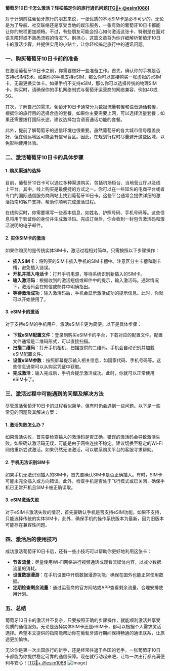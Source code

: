 **葡萄牙10日卡怎么激活？轻松搞定你的旅行通讯问题[[TG💪+ @esim1088](https://t.me/s/esim1088)]**

对于计划前往葡萄牙旅行的朋友来说，一张优质的本地SIM卡是必不可少的。无论是为了导航、社交联络还是享受当地的娱乐服务，一张有效的葡萄牙10日卡都能让你的旅程更加顺畅。不过，有些朋友可能会担心如何激活这张卡，特别是在面对语言障碍或不熟悉流程的情况下。别担心，这篇文章将为你详细解析葡萄牙10日卡的激活步骤，并提供实用的小贴士，让你轻松搞定旅行中的通讯问题。

### 一、购买葡萄牙10日卡前的准备

在激活葡萄牙10日卡之前，你需要做好一些准备工作。首先，确认你的手机是否支持eSIM技术。如果你的手机支持eSIM，那么你可以直接购买一张虚拟的eSIM卡，无需更换实体卡。如果手机不支持eSIM，那么你可以选择传统的物理SIM卡。购买时，请确保你的手机网络制式与葡萄牙运营商的网络兼容，例如4G或5G。

其次，了解自己的需求。葡萄牙10日卡通常分为数据流量套餐和语音通话套餐，根据你的旅行目的选择合适的套餐。如果你主要需要上网，可以选择流量套餐；如果还需要拨打国际长途，建议选择包含语音通话功能的套餐。

此外，提前了解葡萄牙的通信环境也很重要。虽然葡萄牙的各大城市信号覆盖良好，但在偏远地区可能会有信号盲区。因此，在规划行程时尽量避开这些区域，以免影响使用体验。

### 二、激活葡萄牙10日卡的具体步骤

#### 1. 购买渠道的选择

目前，葡萄牙10日卡可以通过多种渠道购买，包括机场柜台、当地营业厅以及线上平台。其中，线上购买是最便捷的方式之一。你可以在一些知名的电商平台或者专门的国际通信服务商网站上找到葡萄牙10日卡。这些平台通常会提供详细的激活指南和客户支持，帮助你顺利完成激活过程。

在线购买时，你需要填写一些基本信息，如姓名、护照号码、手机号码等。这些信息将用于验证你的身份并生成激活码。完成订单后，你会收到一封包含激活码和激活说明的电子邮件。

#### 2. 实体SIM卡的激活

如果你购买的是传统实体SIM卡，激活过程相对简单。只需按照以下步骤操作：

- **插入SIM卡**：将购买的SIM卡插入手机的SIM卡槽中。注意区分主卡槽和副卡槽，避免插入错误。
- **开机并插入电话卡**：打开手机电源，等待系统识别新插入的SIM卡。
- **输入激活码**：根据收到的激活短信或邮件中的提示，输入激活码。通常情况下，激活码会在短信或邮件中明确指出。
- **等待激活成功**：输入激活码后，手机会显示激活成功的提示信息。此时，你就可以开始使用了。

#### 3. eSIM卡的激活

对于支持eSIM的手机用户，激活eSIM卡更为简便。以下是具体步骤：

- **下载eSIM配置文件**：登录到购买eSIM卡的平台，下载对应的配置文件。配置文件通常是二维码形式，可以直接扫描。
- **扫描二维码**：打开手机相机，扫描提供的二维码。手机会自动识别并加载eSIM配置文件。
- **设置eSIM参数**：按照屏幕提示输入相关信息，如国家代码、手机号码等。这些信息通常可以从购买凭证中获取。
- **完成激活**：输入完成后，手机会提示激活成功。此时，你就可以正常使用eSIM卡了。

### 三、激活过程中可能遇到的问题及解决方法

尽管激活葡萄牙10日卡的过程看似简单，但有时仍会遇到一些问题。以下是一些常见的问题及其解决方案：

#### 1. 激活失败怎么办？

如果激活失败，首先要检查输入的激活码是否正确。错误的激活码会导致激活失败。如果确认激活码无误，可能是由于网络连接不稳定。建议切换至稳定的Wi-Fi网络重新尝试激活。如果仍然无法激活，可以联系购买平台的客服寻求帮助。

#### 2. 手机无法识别SIM卡

如果手机无法识别插入的SIM卡，首先要确认SIM卡是否正确插入。有时，SIM卡可能未完全插入或方向错误。此外，检查手机是否处于飞行模式或已关闭，确保手机已正常开机且SIM卡被正确读取。

#### 3. eSIM激活失败

对于eSIM卡激活失败的情况，首先要确认手机是否支持eSIM功能。如果不支持，只能选择传统的实体SIM卡。此外，确保手机的操作系统版本为最新，因为旧版本可能存在兼容性问题。

### 四、激活后的使用技巧

成功激活葡萄牙10日卡后，还有一些小技巧可以帮助你更好地利用这张卡：

- **节省流量**：尽量使用Wi-Fi网络进行视频通话或观看流媒体内容，以减少数据流量的消耗。
- **设置数据漫游**：在手机设置中开启数据漫游功能，确保在国外也能正常使用数据。
- **定期检查剩余流量**：通过运营商的官方网站或APP查看剩余流量，合理安排使用计划。

### 五、总结

葡萄牙10日卡的激活并不复杂，只要按照正确的步骤操作，就能顺利激活并享受优质的通信服务。无论是选择实体SIM卡还是eSIM卡，都可以根据个人需求灵活选择。希望本文提供的指南能帮助你在葡萄牙旅行期间保持畅通的通讯联系，让旅途更加愉快。

无论你是第一次出国旅行的新手，还是经常往返于各国的老手，一张葡萄牙10日卡都能为你提供稳定可靠的通信保障。现在就行动起来吧，让每一次出行都充满便利与安心！[[TG💪+ @esim1088](https://t.me/s/esim1088) ![Image](https://i.postimg.cc/4NQfJmqS/Snipaste-2025-05-13-00-14-12.png)]
